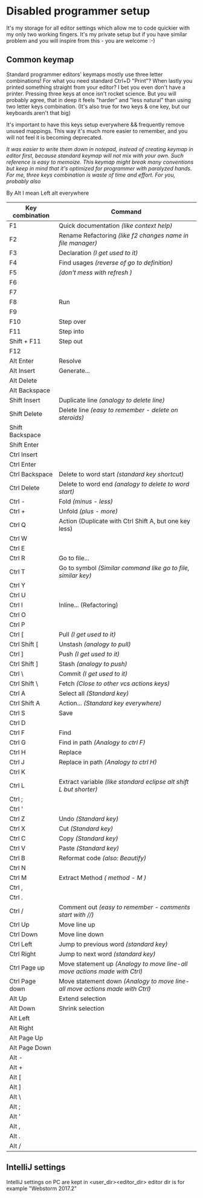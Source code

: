 # Disabled programmer setup
It's my storage for all editor settings which allow me to code quickier with my only two working fingers.
It's my private setup but if you have similar problem and you will inspire from this - you are welcome :-)

## Common keymap
Standard programmer editors' keymaps mostly use three letter combinations!
For what you need standard Ctrl+D "Print"? When lastly you printed something straight from your editor? I bet you even don't have a printer.
Pressing three keys at once isn't rocket science. But you will probably agree, that in deep it feels "harder" and "less natural" than using two letter keys combination. (It's also true for two keys & one key, but our keyboards aren't that big)

It's important to have this keys setup everywhere && frequently remove unused mappings. This way it's much more easier to remember, and you will not feel it is becoming deprecated.

*It was easier to write them down in notepad, instead of creating keymap in editor first, because standard keymap will not mix with your own. Such reference is easy to memoize. This keymap might break many conventions but keep in mind that it's optimized for programmer with paralyzed hands. For me, three keys combination is waste of time and effort. For you, probably also*

By Alt I mean Left alt everywhere


|Key combination| Command                                                       |
|---------------|---------------------------------------------------------------|
| F1            | Quick documentation *(like context help)*                     |
| F2            | Rename Refactoring *(like f2 changes name in file manager)*   |
| F3            | Declaration *(I get used to it)*                              |
| F4            | Find usages *(reverse of go to definition)*                   |
| F5            | *(don't mess with refresh )*                                  |
| F6            |                                                               |
| F7            |                                                               |
| F8            | Run                                                           |
| F9            |                                                               |
| F10           | Step over                                                     |
| F11           | Step into                                                     |
| Shift + F11   | Step out                                                      |
| F12           |                                                               |
| Alt Enter     | Resolve  |
| Alt Insert    | Generate...  |
| Alt Delete |   |
| Alt Backspace  |   |
| Shift Insert  | Duplicate line *(analogy to delete line)*                     |
| Shift Delete  | Delete line *(easy to remember - delete on steroids)*         |
| Shift Backspace|  |
| Shift Enter   |  |
| Ctrl Insert   |  |
| Ctrl Enter    | |
| Ctrl Backspace| Delete to word start *(standard key shortcut)*                |
| Ctrl Delete   | Delete to word end *(analogy to delete to word start)*        |
| Ctrl -        | Fold *(minus - less)*                                         |
| Ctrl +        | Unfold *(plus - more)*                                        |
| Ctrl Q        | Action (Duplicate with Ctrl Shift A, but one key less)        |
| Ctrl W        |                                                               |
| Ctrl E        |                                                               |
| Ctrl R        | Go to file...                                                 |
| Ctrl T        | Go to symbol *(Similar command like go to file, similar key)* |
| Ctrl Y        |                                                               |
| Ctrl U        |                                                               |
| Ctrl I        | Inline... (Refactoring)                                            |
| Ctrl O        |                                                               |
| Ctrl P        |                                                               |
| Ctrl \[       | Pull *(I get used to it)*                   |
| Ctrl Shift \[ | Unstash *(analogy to pull)*                   |
| Ctrl \]       | Push *(I get used to it)*                   |
| Ctrl Shift \] | Stash *(analogy to push)*                   |
| Ctrl \\       | Commit *(I get used to it)*                   |
| Ctrl Shift \\ | Fetch *(Close to other vcs actions keys)*                   |
| Ctrl A        | Select all *(Standard key)*                 |
| Ctrl Shift A  | Action... *(Standard key everywhere)*                   |
| Ctrl S        | Save                   |
| Ctrl D        |                   |
| Ctrl F        | Find                   |
| Ctrl G        | Find in path *(Analogy to ctrl F)*                   |
| Ctrl H        | Replace                   |
| Ctrl J        | Replace in path *(Analogy to ctrl H)*                   |
| Ctrl K        |                   |
| Ctrl L        | Extract variable *(like standard eclipse alt shift L but shorter)*                   |
| Ctrl ;        |                   |
| Ctrl '        |                   |
| Ctrl Z        | Undo *(Standard key)*                    |
| Ctrl X        | Cut *(Standard key)*                    |
| Ctrl C        | Copy *(Standard key)*                    |
| Ctrl V        | Paste *(Standard key)*                   |
| Ctrl B        | Reformat code *(also: Beautify)*                   |
| Ctrl N        | |
| Ctrl M        | Extract Method *( method - M )* |                              |
| Ctrl ,        |                               |
| Ctrl .        |                               |
| Ctrl /        | Comment out  *(easy to remember - comments start with //)*                                |
| Ctrl Up       | Move line up                               |
| Ctrl Down     | Move line down                               |
| Ctrl Left     | Jump to previous word *(standard key)*                            |
| Ctrl Right    | Jump to next word *(standard key)*                              |
| Ctrl Page up  | Move statement up  *(Analogy to move line-all move actions made with Ctrl)*                                |
| Ctrl Page down| Move statement down *(Analogy to move line-all move actions made with Ctrl)*                             |
| Alt Up        | Extend selection                               |
| Alt Down      | Shrink selection                               |
| Alt Left      |   |
| Alt Right     |   |
| Alt Page Up   |   |
| Alt Page Down |   |
| Alt - |   |
| Alt + |  |
| Alt \[    |   |
| Alt ]  |  |
| Alt \\ |  |
| Alt ; |  |
| Alt '|  |
| Alt ,|  |
| Alt .|  |
| Alt /|  |

## IntelliJ settings
IntelliJ settings on PC are kept in <user_dir>\<editor_dir>
editor dir is for example "Webstorm 2017.2"
